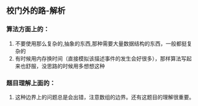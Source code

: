 ## 校门外的路-解析
###  算法方面上的：
1. 不要使用那么复杂的,抽象的东西,那种需要大量数据结构的东西，一般都挺复杂的
2. 有时候用内存换时间（直接模拟该描述事件的发生会好很多），那样算法写起来也舒服，没思路的时候用多想想这种
### 题目理解上面的：
1. 这种边界上的问题总是会出错，注意数组的边界。还有这题目的理解很重要。